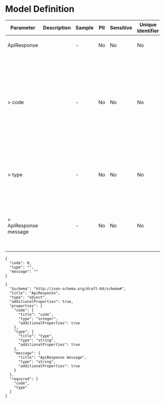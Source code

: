 # Model Definition
| Parameter | Description | Sample | PII | Sensitive | Unique Identifier | Mandatory | Default | Details |
| --- | --- | --- | --- | --- | --- | --- | --- | --- |
|  ApiResponse |  |  -  | No | No | No | No |  |Data Type : object<br>  |
| &gt; code |  |  -  | No | No | No | **YES** |  |Data Type : integer<br> Mininum :  - <br> Exclusive Minimum : No<br> Maximum :  - <br> Exclusive Maximum : No<br> Multiple Of :  - <br>  |
| &gt; type |  |  -  | No | No | No | **YES** |  |Data Type : string<br> Min. length :  - <br> Max. length :  - <br> Regex :  - <br>  |
| &gt; ApiResponse message |  |  -  | No | No | No | No |  |Data Type : string<br> Min. length :  - <br> Max. length :  - <br> Regex :  - <br>  |





```
{
  "code": 0,
  "type": "",
  "message": ""
}
```




```
{
  "$schema": "http://json-schema.org/draft-04/schema#",
  "title": "ApiResponse",
  "type": "object",
  "additionalProperties": true,
  "properties": {
    "code": {
      "title": "code",
      "type": "integer",
      "additionalProperties": true
    },
    "type": {
      "title": "type",
      "type": "string",
      "additionalProperties": true
    },
    "message": {
      "title": "ApiResponse message",
      "type": "string",
      "additionalProperties": true
    }
  },
  "required": [
    "code",
    "type"
  ]
}
```

